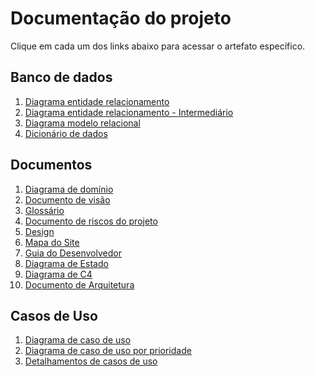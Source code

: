 # Documentação do projeto

Clique em cada um dos links abaixo para acessar o artefato específico.

## Banco de dados
1. [Diagrama entidade relacionamento]()
2. [Diagrama entidade relacionamento - Intermediário]()
3. [Diagrama modelo relacional]()
4. [Dicionário de dados]()

## Documentos
1. [Diagrama de domínio]()
2. [Documento de visão]()
3. [Glossário]()
4. [Documento de riscos do projeto]()
5. [Design]()
6. [Mapa do Site]()
7. [Guia do Desenvolvedor]()
8. [Diagrama de Estado]()
9. [Diagrama de C4]()
10. [Documento de Arquitetura]()

## Casos de Uso
1. [Diagrama de caso de uso]()
2. [Diagrama de caso de uso por prioridade]()
3. [Detalhamentos de casos de uso]()